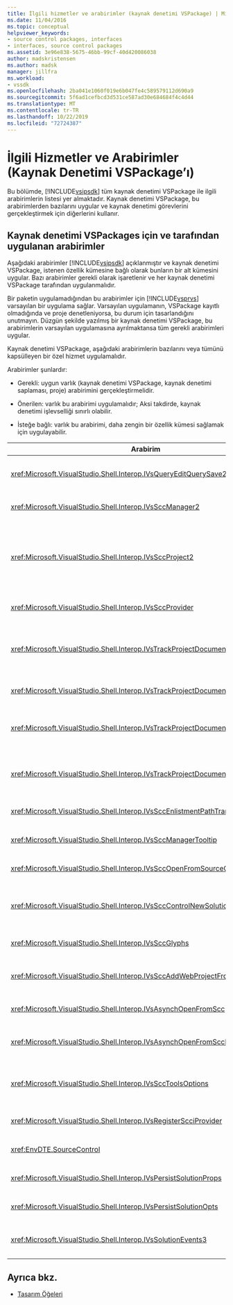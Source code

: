 ```yaml
---
title: İlgili hizmetler ve arabirimler (kaynak denetimi VSPackage) | Microsoft Docs
ms.date: 11/04/2016
ms.topic: conceptual
helpviewer_keywords:
- source control packages, interfaces
- interfaces, source control packages
ms.assetid: 3e96e838-5675-46bb-99cf-40d420086038
author: madskristensen
ms.author: madsk
manager: jillfra
ms.workload:
- vssdk
ms.openlocfilehash: 2ba041e1060f019e6b047fe4c589579112d690a9
ms.sourcegitcommit: 5f6ad1cefbcd3d531ce587ad30e684684f4c4d44
ms.translationtype: MT
ms.contentlocale: tr-TR
ms.lasthandoff: 10/22/2019
ms.locfileid: "72724387"
---
```

# <a name="related-services-and-interfaces-source-control-vspackage"></a>İlgili Hizmetler ve Arabirimler (Kaynak Denetimi VSPackage’ı)
Bu bölümde, [!INCLUDE[vsipsdk](../../extensibility/includes/vsipsdk_md.md)] tüm kaynak denetimi VSPackage ile ilgili arabirimlerin listesi yer almaktadır. Kaynak denetimi VSPackage, bu arabirimlerden bazılarını uygular ve kaynak denetimi görevlerini gerçekleştirmek için diğerlerini kullanır.

## <a name="interfaces-implemented-by-and-for-source-control-vspackages"></a>Kaynak denetimi VSPackages için ve tarafından uygulanan arabirimler
 Aşağıdaki arabirimler [!INCLUDE[vsipsdk](../../extensibility/includes/vsipsdk_md.md)] açıklanmıştır ve kaynak denetimi VSPackage, istenen özellik kümesine bağlı olarak bunların bir alt kümesini uygular. Bazı arabirimler gerekli olarak işaretlenir ve her kaynak denetimi VSPackage tarafından uygulanmalıdır.

 Bir paketin uygulamadığından bu arabirimler için [!INCLUDE[vsprvs](../../code-quality/includes/vsprvs_md.md)] varsayılan bir uygulama sağlar. Varsayılan uygulamanın, VSPackage kayıtlı olmadığında ve proje denetleniyorsa, bu durum için tasarlandığını unutmayın. Düzgün şekilde yazılmış bir kaynak denetimi VSPackage, bu arabirimlerin varsayılan uygulamasına ayrılmaktansa tüm gerekli arabirimleri uygular.

 Kaynak denetimi VSPackage, aşağıdaki arabirimlerin bazılarını veya tümünü kapsülleyen bir özel hizmet uygulamalıdır.

 Arabirimler şunlardır:

- Gerekli: uygun varlık (kaynak denetimi VSPackage, kaynak denetimi saplaması, proje) arabirimini gerçekleştirmelidir.

- Önerilen: varlık bu arabirimi uygulamalıdır; Aksi takdirde, kaynak denetimi işlevselliği sınırlı olabilir.

- İsteğe bağlı: varlık bu arabirimi, daha zengin bir özellik kümesi sağlamak için uygulayabilir.

| Arabirim | Amaç | Uygulayan | Uygulamaktır? |
| - | - |--------------------------|-------------|
| <xref:Microsoft.VisualStudio.Shell.Interop.IVsQueryEditQuerySave2> | Düzenleyiciler bir dosyayı değiştirmeden veya kaydetmeden önce bu arabirimi çağırır. Kaynak denetimi VSPackage dosyayı kullanıma alabilir veya kullanıma alma başarısız olursa işlemi reddedebilir. | Kaynak denetimi VSPackage | Önerilen |
| <xref:Microsoft.VisualStudio.Shell.Interop.IVsSccManager2> | Bu arabirim, projeler için temel kaynak denetim işlevlerini sağlar; örneğin, kaynak denetimiyle Proje kaydetme ve kaydı silme ve temel kaynak denetim glifleri için destek sağlama. | Kaynak denetimi VSPackage | Gerekli |
| <xref:Microsoft.VisualStudio.Shell.Interop.IVsSccProject2> | Bu arabirim, <xref:System.Runtime.InteropServices.Marshal.QueryInterface%2A> işlevi kullanılarak veya `IVsHierarchy` uygulayan nesne `IVsSccProject2` için <xref:Microsoft.VisualStudio.Shell.Interop.IVsHierarchy> elde edilir. Dosyaları bir projede kaynak denetimi altında veya geçerli kaynak denetimi durumu veya konumu projesine bildirerek almak için kullanılır. | Project | Gerekli |
| <xref:Microsoft.VisualStudio.Shell.Interop.IVsSccProvider> | Tümleştirme modülü geçerli etkin VSPackage 'ı ayarlamak için bu arabirimi kullanır. | Kaynak denetimi VSPackage | Gerekli |
| <xref:Microsoft.VisualStudio.Shell.Interop.IVsTrackProjectDocuments2> | Bu arabirim bir abonelik modelini temel alır. Herhangi bir VSPackage, belge olaylarını almak istediğini ve gerçekleşmeyi izleyen olaylar üzerinde kabuk önermeyi işaret edebilir. @No__t_0 tarafından uygulanır ve işlenir, bu da `IVsTrackProjectDocumentsEvents2` uygulayan olayları VSPackage 'a geçirir. | Kaynak denetimi saplaması | Gerekli |
| <xref:Microsoft.VisualStudio.Shell.Interop.IVsTrackProjectDocuments3> | Bu arabirim toplu işleme, eşitlenen okuma/yazma işlemleri ve gelişmiş bir `OnQueryAddFiles` yöntemi sağlar. | Kaynak denetimi saplaması | Gerekli |
| <xref:Microsoft.VisualStudio.Shell.Interop.IVsTrackProjectDocumentsEvents2> | **Çözüm Gezgini** ve projeleri projelere yeni dosyalar eklendiğinde veya dosyalar ve klasörler yeniden adlandırıldığında veya projelerden silindiğinde bu arabirimi çağırır. Kaynak denetimi VSPackage proje dosyasını kullanıma alabilir veya işlemi iptal edebilir. | Kaynak denetimi VSPackage | Önerilen |
| <xref:Microsoft.VisualStudio.Shell.Interop.IVsTrackProjectDocumentsEvents3> | **Çözüm Gezgini** ve projeleri, IVstrackProjectDocuments3 arabiriminin yöntemlerine yapılan çağrılara yanıt olarak bu arabirimi çağırır. Kaynak denetimi VSPackage toplu işlemleri izleyebilir, okuma/yazma işlemlerini eşitler ve daha gelişmiş bir `OnQueryAddFiles` yöntemiyle çalışır. | Kaynak denetimi VSPackage | Önerilen |
| <xref:Microsoft.VisualStudio.Shell.Interop.IVsSccEnlistmentPathTranslation> | Bu arabirim, Web projeleri için kayıt yönetimi desteği sağlar. | Kaynak denetimi VSPackage | Önerilen |
| <xref:Microsoft.VisualStudio.Shell.Interop.IVsSccManagerTooltip> | Bu arabirim, projelerdeki kaynak denetimli dosyalar için araç Ipuçlarını almak için kullanılır. | Kaynak denetimi VSPackage | İsteğe Bağlı |
| <xref:Microsoft.VisualStudio.Shell.Interop.IVsSccOpenFromSourceControl> | Bu arabirim, ad alanı uzantısı desteği sağlar. | Kaynak denetimi VSPackage | İsteğe Bağlı |
| <xref:Microsoft.VisualStudio.Shell.Interop.IVsSccControlNewSolution> | VSPackage, bir ad alanı uzantısını **Yeni**, **Aç**veya **Kaydet** iletişim kutularıyla bütünleştirmek için bu arabirimi kullanır. Sonuç olarak, projeler oluşturma sırasında kaynak denetimine otomatik olarak eklenebilir veya bir Kaydet işlemi etkin olduğunda kaynak denetimine eklenebilir. | Kaynak denetimi VSPackage | İsteğe Bağlı |
| <xref:Microsoft.VisualStudio.Shell.Interop.IVsSccGlyphs> | VSPackage, **Çözüm Gezgini**içindeki düğümler için kaynak denetim glifleri olarak ek Glifler tanımlamak üzere bu arabirimi kullanır. | Kaynak denetimi VSPackage | İsteğe Bağlı |
| <xref:Microsoft.VisualStudio.Shell.Interop.IVsSccAddWebProjectFromSourceControl> | Web projeleri için **Ekle** iletişim kutusu bu arabirimi kullanır. Kaynak denetim konumuna göz atmak ve bu konumdaki kaynak denetim deposuna daha önce eklenmiş bir Web projesini açmak için yöntemler sağlar. | Kaynak denetimi VSPackage | Önerilen |
| <xref:Microsoft.VisualStudio.Shell.Interop.IVsAsynchOpenFromScc> | Bu arabirim, kaynak denetiminden projelerin zaman uyumsuz (arka plan) yüklemesi için destek sağlar. | Kaynak denetimi VSPackage | İsteğe Bağlı |
| <xref:Microsoft.VisualStudio.Shell.Interop.IVsAsynchOpenFromSccProjectEvents> | Bu arabirim, projelerin <xref:Microsoft.VisualStudio.Shell.Interop.IVsAsynchOpenFromScc> tarafından başlatılan zaman uyumsuz yüklemenin ilerlemesini izlemesini sağlar. | Project | İsteğe Bağlı |
| <xref:Microsoft.VisualStudio.Shell.Interop.IVsSccToolsOptions> | Bu arabirim, IDE 'nin etkin kaynak denetimi VSPackage 'ı sorgulamasını sağlar. IDE, etkin kaynak denetimi VSPackage kaydı olmadığında bile anlamı olan kaynak denetimi ayarlarının değerini sorgular. Bu arabirim [!INCLUDE[vsprvs](../../code-quality/includes/vsprvs_md.md)] tarafından uygulanır ve işlenir. | Kaynak denetimi saplaması | Gerekli |
| <xref:Microsoft.VisualStudio.Shell.Interop.IVsRegisterScciProvider> | Bu arabirim, kaynak denetimi VSPackage kaydı sırasında kullanılır. | Kaynak denetimi saplaması | Gerekli |
| <xref:EnvDTE.SourceControl> | Bu arabirim Otomasyon 'da kullanılır. Bu nedenle, yalnızca herhangi bir kullanıcı arabirimi görüntülenmeden yürütülebilecek işlevleri kullanıma sunar. | Kaynak denetimi VSPackage | İsteğe Bağlı |
| <xref:Microsoft.VisualStudio.Shell.Interop.IVsPersistSolutionProps> | Bu arabirim, kaynak denetimi ayarlarını çözüm (. sln) dosyasına kaydetmek için kullanılır. Ayarlar, kaynak denetim konumu ve kaynak denetimi durum bayraklarını içerir. | Kaynak denetimi VSPackage | Önerilen |
| <xref:Microsoft.VisualStudio.Shell.Interop.IVsPersistSolutionOpts> | Bu arabirim, kaynak denetimi ayarlarını çözüm seçenekleri (. suo) dosyasına kaydetmek için kullanılır. Bu, geçerli kullanıcının kayıt konumu gibi kullanıcıya özgü kaynak denetimi ayarlarını içerebilir. | Kaynak denetimi VSPackage | Önerilen |
| <xref:Microsoft.VisualStudio.Shell.Interop.IVsSolutionEvents3> | Bu arabirim, çözümleri kapatmadan önce proje dosyalarını iade etme ya da bir projeyi açarken kaynak denetiminden yeni dosya alma gibi işlemleri gerçekleştirmek için olayları izlemek üzere kullanılır. | Kaynak denetimi VSPackage | Önerilen |

## <a name="see-also"></a>Ayrıca bkz.
- [Tasarım Öğeleri](../../extensibility/internals/source-control-vspackage-design-elements.md)